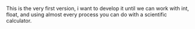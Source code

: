 This is the very first version, i want to develop it until we can
work with int, float, and using almost every process you can do
with a scientific calculator.